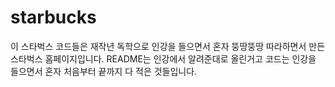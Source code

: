 # starbucks

이 스타벅스 코드들은 재작년 독학으로 인강을 들으면서 혼자 뚱땅뚱땅 따라하면서 만든 스타벅스 홈페이지입니다. README는 인강에서 알려준대로 올린거고 코드는 인강을 들으면서 혼자 처음부터 끝까지 다 적은 것들입니다.
